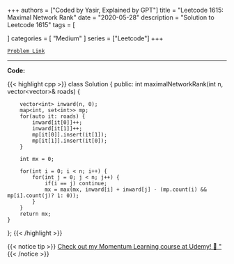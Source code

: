 
+++
authors = ["Coded by Yasir, Explained by GPT"]
title = "Leetcode 1615: Maximal Network Rank"
date = "2020-05-28"
description = "Solution to Leetcode 1615"
tags = [
    
]
categories = [
    "Medium"
]
series = ["Leetcode"]
+++



[`Problem Link`](https://leetcode.com/problems/maximal-network-rank/description/)

---

**Code:**

{{< highlight cpp >}}
class Solution {
public:
    int maximalNetworkRank(int n, vector<vector<int>>& roads) {
        
        vector<int> inward(n, 0);
        map<int, set<int>> mp;
        for(auto it: roads) {
            inward[it[0]]++;
            inward[it[1]]++;
            mp[it[0]].insert(it[1]);
            mp[it[1]].insert(it[0]);
        }
        
        int mx = 0;

        for(int i = 0; i < n; i++) {
            for(int j = 0; j < n; j++) {
                if(i == j) continue;
                mx = max(mx, inward[i] + inward[j] - (mp.count(i) && mp[i].count(j)? 1: 0));
            }
        }
        return mx;
    }
};
{{< /highlight >}}


{{< notice tip >}}
[Check out my Momentum Learning course at Udemy! 🚀 "](https://www.udemy.com/course/blind-75-the-data-structures-and-algorithms-essentials/)
{{< /notice >}}

